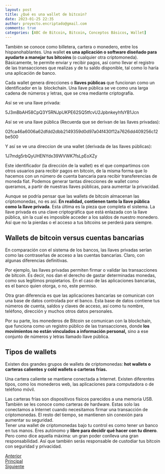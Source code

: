 ```yaml
---
layout: post
title: ¿Qué es una wallet de bitcoin?
date: 2023-01-25 22:35
author: proyecto.encriptado@gmail.com
comments: true
categories: [ABC de Bitcoin, Bitcoin, Conceptos Básicos, Wallet]
---
```

<!-- wp:paragraph -->
<p>También se conoce como billetera, cartera o monedero, entre los hispanohablantes. Una wallet <strong>es una aplicación o software diseñado para ayudarte a manejar tus bitcoins </strong>(o cualquier otra criptomoneda). Básicamente, te permite enviar y recibir pagos, así como llevar el registro de las transacciones que realizas y de tu saldo disponible, tal como lo haría una aplicación de banco.</p>
<!-- /wp:paragraph -->

<!-- wp:paragraph -->
<p>Cada wallet genera direcciones o <strong>llaves públicas </strong>que funcionan como un identificador en la&nbsp; blockchain. Una llave pública se ve como una larga cadena de números y letras, que se crea mediante criptografía.</p>
<!-- /wp:paragraph -->

<!-- wp:paragraph -->
<p>Así se ve una llave privada:</p>
<!-- /wp:paragraph -->

<!-- wp:paragraph -->
<p>5J3mBbAH58CpQ3Y5RNJpUKPE62SQ5tfcvU2JpbnkeyhfsYB1Jcn</p>
<!-- /wp:paragraph -->

<!-- wp:paragraph -->
<p>Así se ve una llave pública (Recuerda que se derivan de las llaves privadas):</p>
<!-- /wp:paragraph -->

<!-- wp:paragraph -->
<p>02fca46a6006a62dfdd2dbb2149359d0d97a04f430f12a7626dd409256c12be500</p>
<!-- /wp:paragraph -->

<!-- wp:paragraph -->
<p>Y así se ve una direccion de una wallet (derivada de las llaves públicas):</p>
<!-- /wp:paragraph -->

<!-- wp:paragraph -->
<p>1J7mdg5rbQyUHENYdx39WVWK7fsLpEoXZy</p>
<!-- /wp:paragraph -->

<!-- wp:paragraph -->
<p>Este identificador (la dirección de la wallet) es el que compartimos con otros usuarios para recibir pagos en bitcoin, de la misma forma que lo hacemos con un número de cuenta bancaria para recibir transferencias de moneda fíat. Podemos generar tantas direcciones de wallet como queramos, a partir de nuestras llaves públicas, para aumentar la privacidad.</p>
<!-- /wp:paragraph -->

<!-- wp:paragraph -->
<p>Aunque se podría pensar que las wallets de bitcoin almacenan las criptomonedas, no es así. <strong>En realidad, contienen tanto la llave pública como la llave privada</strong>. Esta última es la pieza que completa el sistema. La llave privada es una clave criptográfica que está enlazada con la llave pública, sin la cual es imposible acceder a los saldos de nuestro monedero. Así que no la pierdas o el acceso a tus bitcoins se perderá para siempre.</p>
<!-- /wp:paragraph -->

<!-- wp:heading -->
<h2>Wallets de bitcoin versus cuentas bancarias</h2>
<!-- /wp:heading -->

<!-- wp:paragraph -->
<p>En comparación con el sistema de los bancos, las llaves privadas serían como las contraseñas de acceso a las cuentas bancarias. Claro, con algunas diferencias definitivas.</p>
<!-- /wp:paragraph -->

<!-- wp:paragraph -->
<p>Por ejemplo, las llaves privadas permiten firmar o validar las transacciones de bitcoin. Es decir, nos dan el derecho de gastar determinadas monedas, como sus legítimos propietarios. En el caso de las aplicaciones bancarias, es el banco quien otorga, o no, este permiso.</p>
<!-- /wp:paragraph -->

<!-- wp:paragraph -->
<p>Otra gran diferencia es que las aplicaciones bancarias se comunican con una base de datos controlada por el banco. Esta base de datos contiene tus números de cuenta, saldos y claves de acceso, así como tu nombre, teléfono, dirección y muchos otros datos personales.</p>
<!-- /wp:paragraph -->

<!-- wp:paragraph -->
<p>Por su parte, los monederos de Bitcoin se comunican con la blockchain, que funciona como un registro público de las transacciones, donde<strong> los movimientos no están vinculados a información personal,</strong> sino a ese conjunto de números y letras llamado llave pública.</p>
<!-- /wp:paragraph -->

<!-- wp:heading -->
<h2>Tipos de wallets</h2>
<!-- /wp:heading -->

<!-- wp:paragraph -->
<p>Existen dos grandes grupos de wallets de criptomonedas:<strong> hot wallets o carteras calientes y cold wallets o carteras frías.</strong></p>
<!-- /wp:paragraph -->

<!-- wp:paragraph -->
<p>Una cartera caliente se mantiene conectada a Internet. Existen diferentes tipos, como los monederos web, las aplicaciones para computadora o de teléfono móvil.</p>
<!-- /wp:paragraph -->

<!-- wp:paragraph -->
<p>Las carteras frías son dispositivos físicos parecidos a una memoria USB. También se les conoce como carteras de hardware. Estas solo las conectamos a Internet cuando necesitamos firmar una transacción de criptomonedas. El resto del tiempo, se mantienen sin conexión para aumentar su seguridad.<br>Tener una wallet de criptomonedas bajo tu control es como tener un banco en tus manos. Eres autónomo y <strong>libre para decidir qué hacer con tu dinero</strong>. Pero como dice aquella máxima: un gran poder conlleva una gran responsabilidad. Así que también serás responsable de custodiar tus bitcoin con seguridad y privacidad.</p>
<!-- /wp:paragraph -->

<!-- wp:columns -->
<div class="wp-block-columns"><!-- wp:column -->
<div class="wp-block-column"><!-- wp:buttons {"layout":{"type":"flex"}} -->
<div class="wp-block-buttons"><!-- wp:button {"className":"is-style-outline"} -->
<div class="wp-block-button is-style-outline"><a class="wp-block-button__link wp-element-button" href="https://proyectobitcoin.com/index.php/2023/01/24/bitcoin-es-dinero/">Anterior</a></div>
<!-- /wp:button --></div>
<!-- /wp:buttons --></div>
<!-- /wp:column -->

<!-- wp:column -->
<div class="wp-block-column"><!-- wp:buttons {"layout":{"type":"flex","justifyContent":"center"}} -->
<div class="wp-block-buttons"><!-- wp:button {"className":"is-style-outline"} -->
<div class="wp-block-button is-style-outline"><a class="wp-block-button__link wp-element-button" href="https://proyectobitcoin.com/index.php/abc-de-bitcoin/">Principal</a></div>
<!-- /wp:button --></div>
<!-- /wp:buttons --></div>
<!-- /wp:column -->

<!-- wp:column -->
<div class="wp-block-column"><!-- wp:buttons {"layout":{"type":"flex","justifyContent":"right"}} -->
<div class="wp-block-buttons"><!-- wp:button {"className":"is-style-outline"} -->
<div class="wp-block-button is-style-outline"><a class="wp-block-button__link wp-element-button" href="https://proyectobitcoin.com/index.php/2023/01/25/que-es-la-mineria-de-bitcoin/">Siguiente </a></div>
<!-- /wp:button --></div>
<!-- /wp:buttons --></div>
<!-- /wp:column --></div>
<!-- /wp:columns -->
